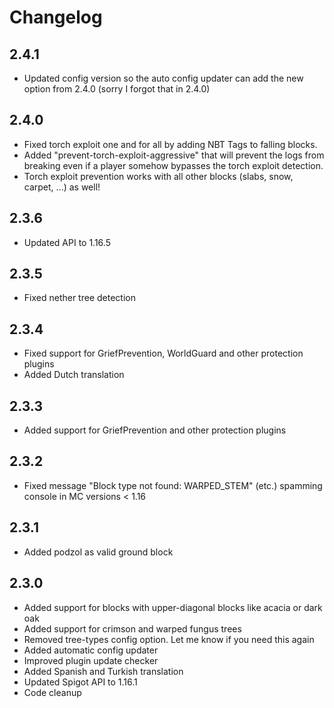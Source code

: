 # Changelog

## 2.4.1

- Updated config version so the auto config updater can add the new option from 2.4.0 (sorry I forgot that in 2.4.0)

## 2.4.0

- Fixed torch exploit one and for all by adding NBT Tags to falling blocks.
- Added "prevent-torch-exploit-aggressive" that will prevent the logs from breaking even if a player somehow bypasses
  the torch exploit detection.
- Torch exploit prevention works with all other blocks (slabs, snow, carpet, ...) as well!

## 2.3.6

- Updated API to 1.16.5

## 2.3.5

- Fixed nether tree detection

## 2.3.4

- Fixed support for GriefPrevention, WorldGuard and other protection plugins
- Added Dutch translation

## 2.3.3

- Added support for GriefPrevention and other protection plugins

## 2.3.2

- Fixed message "Block type not found: WARPED_STEM" (etc.) spamming console in MC versions < 1.16

## 2.3.1

- Added podzol as valid ground block

## 2.3.0

- Added support for blocks with upper-diagonal blocks like acacia or dark oak
- Added support for crimson and warped fungus trees
- Removed tree-types config option. Let me know if you need this again
- Added automatic config updater
- Improved plugin update checker
- Added Spanish and Turkish translation
- Updated Spigot API to 1.16.1
- Code cleanup